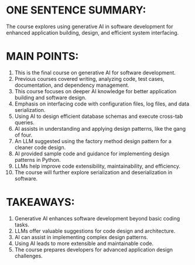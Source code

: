 # ONE SENTENCE SUMMARY:

The course explores using generative AI in software development for enhanced application building, design, and efficient system interfacing.

# MAIN POINTS:

1. This is the final course on generative AI for software development.
2. Previous courses covered writing, analyzing code, test cases, documentation, and dependency management.
3. This course focuses on deeper AI knowledge for better application building and software design.
4. Emphasis on interfacing code with configuration files, log files, and data serialization.
5. Using AI to design efficient database schemas and execute cross-tab queries.
6. AI assists in understanding and applying design patterns, like the gang of four.
7. An LLM suggested using the factory method design pattern for a cleaner code design.
8. AI provided sample code and guidance for implementing design patterns in Python.
9. LLMs help improve code extensibility, maintainability, and efficiency.
10. The course will further explore serialization and deserialization in software.

# TAKEAWAYS:

1. Generative AI enhances software development beyond basic coding tasks.
2. LLMs offer valuable suggestions for code design and architecture.
3. AI can assist in implementing complex design patterns.
4. Using AI leads to more extensible and maintainable code.
5. The course prepares developers for advanced application design challenges.
